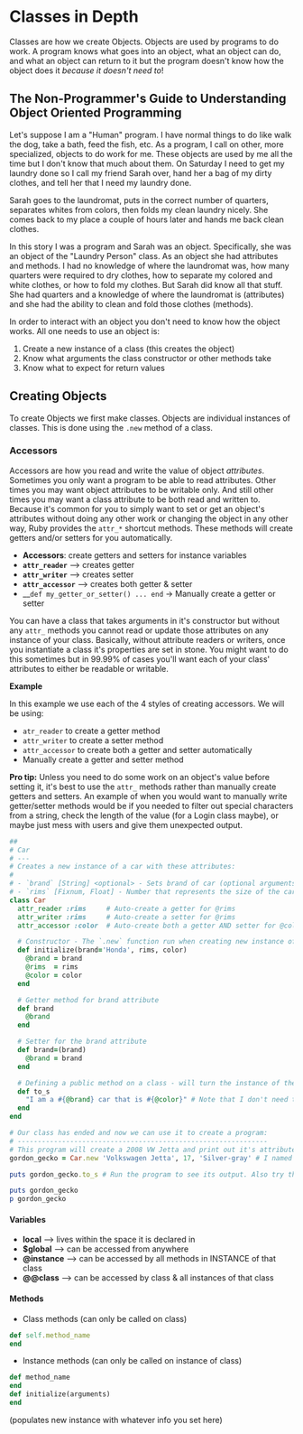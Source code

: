 # Classes in Depth

Classes are how we create Objects. Objects are used by programs to do work. A program knows what goes into an object, what an object can do, and what an object can return to it but the program doesn't know how the object does it *because it doesn't need to*!


## The Non-Programmer's Guide to Understanding Object Oriented Programming

Let's suppose I am a "Human" program. I have normal things to do like walk the dog, take a bath, feed the fish, etc. As a program, I call on other, more specialized, objects to do work for me. These objects are used by me all the time but I don't know that much about them. On Saturday I need to get my laundry done so I call my friend Sarah over, hand her a bag of my dirty clothes, and tell her that I need my laundry done.

Sarah goes to the laundromat, puts in the correct number of quarters, separates whites from colors, then folds my clean laundry nicely. She comes back to my place a couple of hours later and hands me back clean clothes.

In this story I was a program and Sarah was an object. Specifically, she was an object of the "Laundry Person" class. As an object she had attributes and methods. I had no knowledge of where the laundromat was, how many quarters were required to dry clothes, how to separate my colored and white clothes,  or how to fold my clothes. But Sarah did know all that stuff. She had quarters and a knowledge of where the laundromat is (attributes) and she had the ability to clean and fold those clothes (methods).

In order to interact with an object you don't need to know how the object works. All one needs to use an object is:

1. Create a new instance of a class (this creates the object)
2. Know what arguments the class constructor or other methods take
3. Know what to expect for return values

## Creating Objects

To create Objects we first make classes. Objects are individual instances of classes. This is done using the `.new` method of a class.

### Accessors

Accessors are how you read and write the value of object *attributes*. Sometimes you only want a program to be able to read attributes. Other times you may want object attributes to be writable only. And still other times you may want a class attribute to be both read and written to. Because it's common for you to simply want to set or get an object's attributes without doing any other work or changing the object in any other way, Ruby provides the `attr_*` shortcut methods. These methods will create getters and/or setters for you automatically.

* **Accessors**: create getters and setters for instance variables
* **`attr_reader`** —> creates getter
* **`attr_writer`** —> creates setter
* **`attr_accessor`** —> creates both getter & setter
* __`def my_getter_or_setter() ... end` -> Manually create a getter or setter

You can have a class that takes arguments in it's constructor but without any `attr_` methods you cannot read or update those attributes on any instance of your class. Basically, without attribute readers or writers, once you instantiate a class it's properties are set in stone. You might want to do this sometimes but in 99.99% of cases you'll want each of your class' attributes to either be readable or writable.

__Example__

In this example we use each of the 4 styles of creating accessors. We will be using:

- `atr_reader` to create a getter method
- `attr_writer` to create a setter method
- `attr_accessor` to create both a getter and setter automatically
- Manually create a getter and setter method

__Pro tip:__ Unless you need to do some work on an object's value before setting it, it's best to use the `attr_` methods rather than manually create getters and setters. An example of when you would want to manually write getter/setter methods would be if you needed to filter out special characters from a string, check the length of the value (for a Login class maybe), or maybe just mess with users and give them unexpected output.

```ruby
##
# Car
# ---
# Creates a new instance of a car with these attributes:
#
# - `brand` [String] <optional> - Sets brand of car (optional arguments)
# - `rims` [Fixnum, Float] - Number that represents the size of the car's rims in inches
class Car
  attr_reader :rims     # Auto-create a getter for @rims
  attr_writer :rims     # Auto-create a setter for @rims
  attr_accessor :color  # Auto-create both a getter AND setter for @color

  # Constructor - The `.new` function run when creating new instance of an object of this class
  def initialize(brand='Honda', rims, color)
    @brand = brand
    @rims  = rims
    @color = color
  end

  # Getter method for brand attribute
  def brand
  	@brand
  end

  # Setter for the brand attribute
  def brand=(brand)
  	@brand = brand
  end

  # Defining a public method on a class - will turn the instance of the class into a string for clean user output
  def to_s
    "I am a #{@brand} car that is #{@color}" # Note that I don't need to `return` from methods unless I want to exit them early
  end
end

# Our class has ended and now we can use it to create a program:
# --------------------------------------------------------------
# This program will create a 2008 VW Jetta and print out it's attributes
gordon_gecko = Car.new 'Volkswagen Jetta', 17, 'Silver-gray' # I named my own car Gordon Gecko because I was obsessed with getting rich when I bought it

puts gordon_gecko.to_s # Run the program to see its output. Also try these variations:

puts gordon_gecko
p gordon_gecko
```


#### Variables

* **local** —> lives within the space it is declared in
* **$global** —> can be accessed from anywhere
* **@instance** —> can be accessed by all methods in INSTANCE of that class
* **@@class** —> can be accessed by class & all instances of that class

#### Methods

* Class methods (can only be called on class)

```ruby
def self.method_name
end
```

* Instance methods (can only be called on instance of class)

```ruby
def method_name
end
def initialize(arguments)
end
```
(populates new instance with whatever info you set here)
